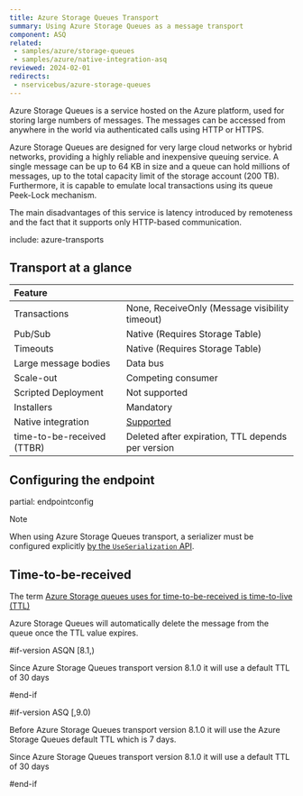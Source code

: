 ```yaml
---
title: Azure Storage Queues Transport
summary: Using Azure Storage Queues as a message transport
component: ASQ
related:
 - samples/azure/storage-queues
 - samples/azure/native-integration-asq
reviewed: 2024-02-01
redirects:
 - nservicebus/azure-storage-queues
---
```


Azure Storage Queues is a service hosted on the Azure platform, used for storing large numbers of messages. The messages can be accessed from anywhere in the world via authenticated calls using HTTP or HTTPS.

Azure Storage Queues are designed for very large cloud networks or hybrid networks, providing a highly reliable and inexpensive queuing service. A single message can be up to 64 KB in size and a queue can hold millions of messages, up to the total capacity limit of the storage account (200 TB). Furthermore, it is capable to emulate local transactions using its queue Peek-Lock mechanism.

The main disadvantages of this service is latency introduced by remoteness and the fact that it supports only HTTP-based communication.

include: azure-transports

## Transport at a glance

| Feature                    |                                                   |
|:---------------------------|---------------------------------------------------|
| Transactions               | None, ReceiveOnly (Message visibility timeout)    |
| Pub/Sub                    | Native (Requires Storage Table)                   |
| Timeouts                   | Native (Requires Storage Table)                   |
| Large message bodies       | Data bus                                          |
| Scale-out                  | Competing consumer                                |
| Scripted Deployment        | Not supported                                     |
| Installers                 | Mandatory                                         |
| Native integration         | [Supported](native-integration.md)                |
| time-to-be-received (TTBR) | Deleted after expiration, TTL depends per version |

## Configuring the endpoint

partial: endpointconfig

> [!NOTE]
> When using Azure Storage Queues transport, a serializer must be configured explicitly [by the `UseSerialization` API](/nservicebus/serialization/).

## Time-to-be-received

The term [Azure Storage queues uses for time-to-be-received is time-to-live (TTL)](https://learn.microsoft.com/en-us/rest/api/storageservices/put-message#uri-parameters)

Azure Storage Queues will automatically delete the message from the queue once the TTL value expires.

#if-version ASQN [8.1,)

Since Azure Storage Queues transport version 8.1.0 it will use a default TTL of 30 days

#end-if

#if-version ASQ [,9.0)

Before Azure Storage Queues transport version 8.1.0 it will use the Azure Storage Queues default TTL which is 7 days.

Since Azure Storage Queues transport version 8.1.0 it will use a default TTL of 30 days

#end-if
